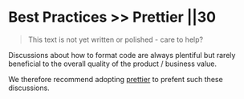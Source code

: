 # Best Practices >> Prettier ||30

> This text is not yet written or polished - care to help?

Discussions about how to format code are always plentiful but rarely beneficial to the overall quality of the product / business value.

We therefore recommend adopting [prettier](https://prettier.io/) to prefent such these discussions.
